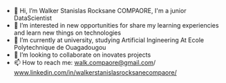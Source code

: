 - 👋 Hi, I’m Walker Stanislas Rocksane COMPAORE, I'm a junior DataScientist
- 👀 I’m interested in new opportunities for share my learning experiencies and learn new things on technologies
- 🌱 I’m currently at university, studying Artificial Ingineering At Ecole Polytechnique de Ouagadougou
- 💞️ I’m looking to collaborate on inovates projects
- 📫 How to reach me: walk.compaore@gmail.com/ www.linkedin.com/in/walkerstanislasrocksanecompaore/


<!---
WalkerStanislas/WalkerStanislas is a ✨ special ✨ repository because its `README.md` (this file) appears on your GitHub profile.
You can click the Preview link to take a look at your changes.
--->
